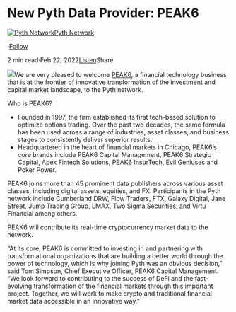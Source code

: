 New Pyth Data Provider: PEAK6
=============================

[![Pyth Network](https://miro.medium.com/v2/resize:fill:88:88/1*rdK3rHcWpkge6BRQRIwBjA.jpeg)](/?source=post_page-----5ff8244bf5f3--------------------------------)[Pyth Network](/?source=post_page-----5ff8244bf5f3--------------------------------)

·[Follow](https://medium.com/m/signin?actionUrl=https%3A%2F%2Fmedium.com%2F_%2Fsubscribe%2Fuser%2Ff55fccc0ad62&operation=register&redirect=https%3A%2F%2Fpythnetwork.medium.com%2Fnew-pyth-data-provider-peak6-5ff8244bf5f3&user=Pyth+Network&userId=f55fccc0ad62&source=post_page-f55fccc0ad62----5ff8244bf5f3---------------------post_header-----------)

2 min read·Feb 22, 2022[Listen](https://medium.com/m/signin?actionUrl=https%3A%2F%2Fmedium.com%2Fplans%3Fdimension%3Dpost_audio_button%26postId%3D5ff8244bf5f3&operation=register&redirect=https%3A%2F%2Fpythnetwork.medium.com%2Fnew-pyth-data-provider-peak6-5ff8244bf5f3&source=-----5ff8244bf5f3---------------------post_audio_button-----------)Share

![](https://miro.medium.com/v2/resize:fit:1400/1*6KYdS7KHkstxg1qPuqBmRg.jpeg)We are very pleased to welcome [PEAK6](https://peak6.com/), a financial technology business that is at the frontier of innovative transformation of the investment and capital market landscape, to the Pyth network.

Who is PEAK6?

* Founded in 1997, the firm established its first tech-based solution to optimize options trading. Over the past two decades, the same formula has been used across a range of industries, asset classes, and business stages to consistently deliver superior results.
* Headquartered in the heart of financial markets in Chicago, PEAK6’s core brands include PEAK6 Capital Management, PEAK6 Strategic Capital, Apex Fintech Solutions, PEAK6 InsurTech, Evil Geniuses and Poker Power.

PEAK6 joins more than 45 prominent data publishers across various asset classes, including digital assets, equities, and FX. Participants in the Pyth network include Cumberland DRW, Flow Traders, FTX, Galaxy Digital, Jane Street, Jump Trading Group, LMAX, Two Sigma Securities, and Virtu Financial among others.

PEAK6 will contribute its real-time cryptocurrency market data to the network.

“At its core, PEAK6 is committed to investing in and partnering with transformational organizations that are building a better world through the power of technology, which is why joining Pyth was an obvious decision,” said Tom Simpson, Chief Executive Officer, PEAK6 Capital Management. “We look forward to contributing to the success of DeFi and the fast-evolving transformation of the financial markets through this important project. Together, we will work to make crypto and traditional financial market data accessible in an innovative way.”

